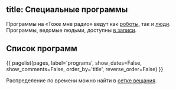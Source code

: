title: Специальные программы
---

Программы на «Тоже мне радио» ведут как [роботы](/robots.html), так и
[люди](/guests/).  Программы, ведомые людьми, доступны [в
записи](/rss/).

## Список программ

{{ pagelist(pages, label='programs', show_dates=False, show_comments=False, order_by='title', reverse_order=False) }}

Распределение по времени можно найти в [сетке вещания](/schedule.html).
